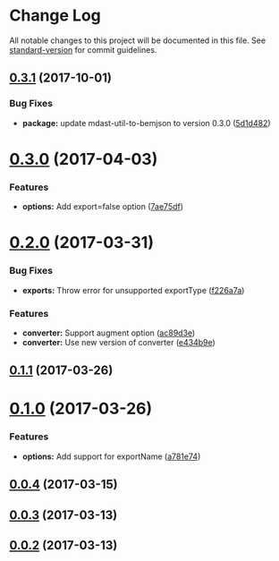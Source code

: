 # Change Log

All notable changes to this project will be documented in this file. See [standard-version](https://github.com/conventional-changelog/standard-version) for commit guidelines.

<a name="0.3.1"></a>
## [0.3.1](https://github.com/birhoff/remark-bemjson/compare/v0.3.0...v0.3.1) (2017-10-01)


### Bug Fixes

* **package:** update mdast-util-to-bemjson to version 0.3.0 ([5d1d482](https://github.com/birhoff/remark-bemjson/commit/5d1d482))



<a name="0.3.0"></a>
# [0.3.0](https://github.com/birhoff/remark-bemjson/compare/v0.2.0...v0.3.0) (2017-04-03)


### Features

* **options:** Add export=false option ([7ae75df](https://github.com/birhoff/remark-bemjson/commit/7ae75df))



<a name="0.2.0"></a>
# [0.2.0](https://github.com/birhoff/remark-bemjson/compare/v0.1.1...v0.2.0) (2017-03-31)


### Bug Fixes

* **exports:** Throw error for unsupported exportType ([f226a7a](https://github.com/birhoff/remark-bemjson/commit/f226a7a))


### Features

* **converter:** Support augment option ([ac89d3e](https://github.com/birhoff/remark-bemjson/commit/ac89d3e))
* **converter:** Use new version of converter ([e434b9e](https://github.com/birhoff/remark-bemjson/commit/e434b9e))



<a name="0.1.1"></a>
## [0.1.1](https://github.com/birhoff/remark-bemjson/compare/v0.1.0...v0.1.1) (2017-03-26)



<a name="0.1.0"></a>
# [0.1.0](https://github.com/birhoff/remark-bemjson/compare/v0.0.4...v0.1.0) (2017-03-26)


### Features

* **options:** Add support for exportName ([a781e74](https://github.com/birhoff/remark-bemjson/commit/a781e74))



<a name="0.0.4"></a>
## [0.0.4](https://github.com/birhoff/remark-bemjson/compare/v0.0.3...v0.0.4) (2017-03-15)



<a name="0.0.3"></a>
## [0.0.3](https://github.com/birhoff/remark-bemjson/compare/v0.0.2...v0.0.3) (2017-03-13)



<a name="0.0.2"></a>
## [0.0.2](https://github.com/birhoff/remark-bemjson/compare/v0.0.1...v0.0.2) (2017-03-13)
